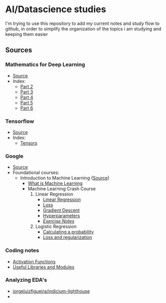 # AI/Datascience studies
I'm trying to use this repository to add my current notes and study flow to github, in order to simplify the organization of the topics i am studying and keeping them easier

## Sources
### Mathematics for Deep Learning
- [Source](https://medium.com/@hevansviniciuspereira)
- Index:
	- [Part 2](mathematics_for_deep_learning/pt_2_types_of_neurons.md)
	- [Part 3](mathematics_for_deep_learning/pt_3_initialization_activation_and_modification.md)
	- [Part 4](mathematics_for_deep_learning/pt_4_avoiding_overfitting.md)
	- [Part 5](mathematics_for_deep_learning/pt_5_convolution_neural_network_and_pooling.md)
	- [Part 6](mathematics_for_deep_learning/pt_6_recurrent_neural_network.md)
### Tensorflow
- [Source](https://www.tensorflow.org/guide)
- Index:
	- [Tensors](tensorflow/tf.tensors.md)
### Google
- [Source](https://developers.google.com/machine-learning)
- Foundational courses:
	- Introduction to Machine Learning ([Source](https://developers.google.com/machine-learning/intro-to-ml))
		- [What is Machine Learning](/google/intro-to-ml/what_is_machine_learning.md)
		- Machine Learning Crash Course
			1. Linear Regression
				- [Linear Regression](/google/ml_crash_course/linear_regression/linear_regression.md)
				- [Loss](/google/ml_crash_course/linear_regression/loss.md) 
				- [Gradient Descent](/google/ml_crash_course/linear_regression/gradient_descent.md)
				- [Hyperparameters](/google/ml_crash_course/linear_regression/hyperparameters.md)
				- [*Exercise Notes*](/google/ml_crash_course/linear_regression/exercise_linear_regression.md)
			2. Logistic Regression
				- [Calculating a probability](/google/ml_crash_course/logistic_regression/calculating_a_probability.md)
				- [Loss and regularization](/google/ml_crash_course/logistic_regression/loss_and_regularization.md)

### Coding notes
- [Activation Functions](/coding_notes/types_of_activations.md)
- [Useful Libraries and Modules](/coding_notes/useful_libs_and_modules.md)


### Analyzing EDA's
- [jorgeluizfigueira/indicium-lighthouse](/analyzing_edas/jorgeluizfigueira_indicium-lighthouse.md)
- 